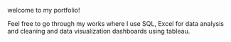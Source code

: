 welcome to my portfolio!

Feel free to go through my works where I use SQL, Excel for data analysis and cleaning and data visualization dashboards using tableau.



